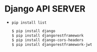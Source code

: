 # Django API SERVER

- `pip install list`
    ```bash
    $ pip install django
    $ pip install djangorestframework
    $ pip install django-cors-headers
    $ pip install djangorestframework-jwt
    ```